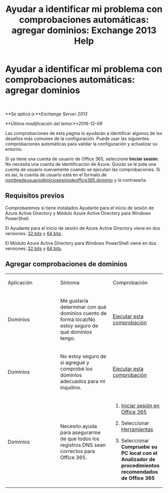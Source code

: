 ﻿---
title: 'Ayudar a identificar mi problema con comprobaciones automáticas: agregar dominios: Exchange 2013 Help'
TOCTitle: 'Ayudar a identificar mi problema con comprobaciones automáticas: agregar dominios'
ms:assetid: ea90a24b-7c9c-48d5-9475-0eb7777452f3
ms:mtpsurl: https://technet.microsoft.com/es-es/library/Dn793981(v=EXCHG.150)
ms:contentKeyID: 62633071
ms.date: 05/22/2018
mtps_version: v=EXCHG.150
ms.translationtype: MT
---

# Ayudar a identificar mi problema con comprobaciones automáticas: agregar dominios

 

_**Se aplica a:**Exchange Server 2013_

_**Última modificación del tema:**2016-12-09_

Las comprobaciones de esta página lo ayudarán a identificar algunos de los desafíos más comunes de la configuración. Puede usar las siguientes comprobaciones automáticas para validar la configuración y actualizar su entorno.

Si ya tiene una cuenta de usuario de Office 365, seleccione **Iniciar sesión**. No necesita una cuenta de identificación de Azure. Quizás se le pida una cuenta de usuario nuevamente cuando se ejecutan las comprobaciones. Si es así, la cuenta de usuario está en el formato de nombredeusuario@iniciosesióndeoffice365.dominio y la contraseña.

## Requisitos previos

Comprobaremos si tiene instalados Ayudante para el inicio de sesión de Azure Active Directory y Módulo Azure Active Directory para Windows PowerShell.

El Ayudante para el inicio de sesión de Azure Active Directory viene en dos versiones: [32 bits](https://go.microsoft.com/fwlink/?linkid=286261) y [64 bits](https://go.microsoft.com/fwlink/?linkid=286262).

El Módulo Azure Active Directory para Windows PowerShell viene en dos versiones: [32 bits](https://go.microsoft.com/fwlink/?linkid=286258) y [64 bits](https://go.microsoft.com/fwlink/?linkid=286259).

## Agregar comprobaciones de dominios


<table>
<colgroup>
<col style="width: 33%" />
<col style="width: 33%" />
<col style="width: 33%" />
</colgroup>
<tbody>
<tr class="odd">
<td><p>Aplicación</p></td>
<td><p>Síntoma</p></td>
<td><p>Comprobación</p></td>
</tr>
<tr class="even">
<td><p>Dominios</p></td>
<td><p>Me gustaría determinar con qué dominios cuento de forma local/No estoy seguro de qué dominios tengo.</p></td>
<td><p><a href="https://go.microsoft.com/?linkid=9834925">Ejecutar esta comprobación</a></p></td>
</tr>
<tr class="odd">
<td><p>Dominios</p></td>
<td><p>No estoy seguro de si agregué y comprobé los dominios adecuados para mi inquilino.</p></td>
<td><p><a href="https://go.microsoft.com/?linkid=9834905">Ejecutar esta comprobación</a></p></td>
</tr>
<tr class="even">
<td><p>Dominios</p></td>
<td><p>Necesito ayuda para asegurarme de que todos los registros DNS sean correctos para Office 365.</p></td>
<td><ol>
<li><p><a href="https://portal.microsoftonline.com/">Iniciar sesión en Office 365</a></p></li>
<li><p>Seleccionar <a href="https://portal.microsoftonline.com/tools">Herramientas</a></p></li>
<li><p>Seleccionar <strong>Compruebe su PC local con el Analizador de procedimientos recomendados de Office 365</strong></p></li>
</ol></td>
</tr>
</tbody>
</table>

